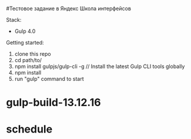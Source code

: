 
#Тестовое задание в Яндекс Школа интерфейсов

Stack:
 - Gulp 4.0
 
Getting started:

1. clone this repo
2. cd path/to/
3. npm install gulpjs/gulp-cli -g  // Install the latest Gulp CLI tools globally
4. npm install
6. run "gulp" command to start

# gulp-build-13.12.16
# schedule

